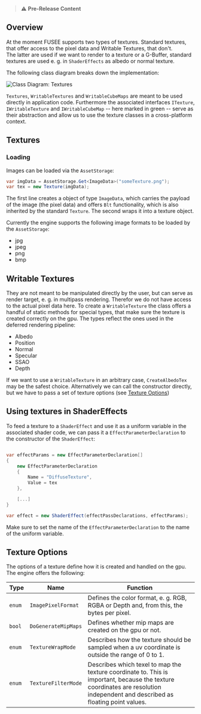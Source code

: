   > ⚠️ **Pre-Release Content**  

## Overview

At the moment FUSEE supports two types of textures. Standard textures, that offer access to the pixel data and Writable Textures, that don't.  
The latter are used if we want to render to a texture or a G-Buffer, standard textures are used e. g. in ``ShaderEffects`` as albedo or normal texture.

The following class diagram breaks down the implementation:

![Class Diagram: Textures](https://raw.githubusercontent.com/wiki/FUSEEProjectTeam/Fusee/Images/Textures/textures.png)

``Textures``, ``WritableTextures`` and ``WritableCubeMaps`` are meant to be used directly in application code.
Furthermore the associated interfaces ``ITexture``, ``IWritableTexture`` and ``IWritableCubeMap`` -- here marked in green -- serve as their abstraction and allow us to use the texture classes in a cross-platform context.

## Textures

### Loading

Images can be loaded via the ``AssetStorage``:

```C#
var imgData = AssetStorage.Get<ImageData>("someTexture.png");
var tex = new Texture(imgData);
```

The first line creates a object of type ``ImageData``, which carries the payload of the image (the pixel data) and offers ``Blt`` functionality, which is also inherited by the standard ``Texture``. The second wraps it into a texture object.

Currently the engine supports the following image formats to be loaded by the ``AssetStorage``:
- jpg
- jpeg
- png
- bmp

## Writable Textures

They are not meant to be manipulated directly by the user, but can serve as render target, e. g. in multipass rendering. Therefor we do not have access to the actual pixel data here.
To create a ``WritableTexture`` the class offers a handful of static methods for special types, that make sure the texture is created correctly on the gpu. The types reflect the ones used in the deferred rendering pipeline:

- Albedo
- Position
- Normal
- Specular
- SSAO
- Depth

If we want to use a ``WritableTexture`` in an arbitrary case, ``CreateAlbedoTex`` may be the safest choice. Alternatively we can call the constructor directly, but we have to pass a set of texture options (see [Texture Options](#Texture-Options))


## Using textures in ShaderEffects

To feed a texture to a ``ShaderEffect`` and use it as a uniform variable in the associated shader code,  we can pass it a ``EffectParameterDeclaration`` to the constructor of the ``ShaderEffect``:

```C#

var effectParams = new EffectParameterDeclaration[]
{
    new EffectParameterDeclaration
    {
        Name = "DiffuseTexture",
        Value = tex
    },

    [...]
}

var effect = new ShaderEffect(effectPassDeclarations, effectParams);

```
Make sure to set the name of the ``EffectParameterDeclaration`` to the name of the uniform variable.

## Texture Options

The options of a texture define how it is created and handled on the gpu. The engine offers the following:

| Type | Name             | Function  |
| ---- |------------------| ----- |
| ``enum`` | ``ImagePixelFormat`` | Defines the color format, e. g. RGB, RGBA or Depth and, from this, the bytes per pixel. |
| ``bool`` | ``DoGenerateMipMaps``| Defines whether mip maps are created on the gpu or not. |
| ``enum`` | ``TextureWrapMode``  | Describes how the texture should be sampled when a uv coordinate is outside the range of 0 to 1.  |
| ``enum`` | ``TextureFilterMode``| Describes which texel to map the texture coordinate to. This is important, because the texture coordinates are resolution independent and described as floating point values. |